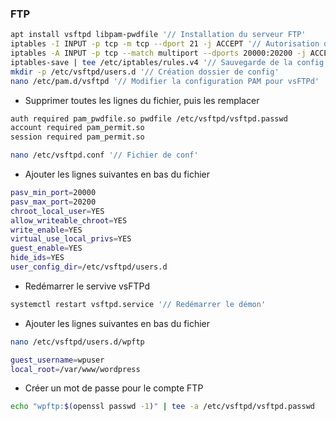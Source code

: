 ### FTP
```bash
apt install vsftpd libpam-pwdfile '// Installation du serveur FTP'
iptables -I INPUT -p tcp -m tcp --dport 21 -j ACCEPT '// Autorisation du port tcp/80 en INPUT'
iptables -A INPUT -p tcp --match multiport --dports 20000:20200 -j ACCEPT '// Autorisation des ports tcp/20000 à 20200 en INPUT'
iptables-save | tee /etc/iptables/rules.v4 '// Sauvegarde de la config IPTABLES'
mkdir -p /etc/vsftpd/users.d '// Création dossier de config'
nano /etc/pam.d/vsftpd '// Modifier la configuration PAM pour vsFTPd'
```
- Supprimer toutes les lignes du fichier, puis les remplacer
```bash
auth required pam_pwdfile.so pwdfile /etc/vsftpd/vsftpd.passwd
account required pam_permit.so
session required pam_permit.so
```

```bash
nano /etc/vsftpd.conf '// Fichier de conf'
```
- Ajouter les lignes suivantes en bas du fichier
```bash
pasv_min_port=20000
pasv_max_port=20200
chroot_local_user=YES
allow_writeable_chroot=YES
write_enable=YES
virtual_use_local_privs=YES
guest_enable=YES
hide_ids=YES
user_config_dir=/etc/vsftpd/users.d
```
- Redémarrer le servive vsFTPd
```bash
systemctl restart vsftpd.service '// Redémarrer le démon'
```
- Ajouter les lignes suivantes en bas du fichier
```bash
nano /etc/vsftpd/users.d/wpftp

guest_username=wpuser
local_root=/var/www/wordpress
```
- Créer un mot de passe pour le compte FTP
```bash
echo "wpftp:$(openssl passwd -1)" | tee -a /etc/vsftpd/vsftpd.passwd
```